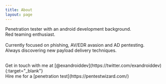 ```yaml
---
title: About
layout: page
---
```


Penetration tester with an android development background.  
Red teaming enthusiast.  
<br/>
Currently focused on phishing, AV/EDR avasion and AD pentesting.
<br/>
Always discovering new payload delivery techniques.

<br/>
Get in touch with me at [@exandroiddev](https://twitter.com/exandroiddev){:target="_blank"}
<br/>
Hire me for a [penetration test](https://pentestwizard.com/)
